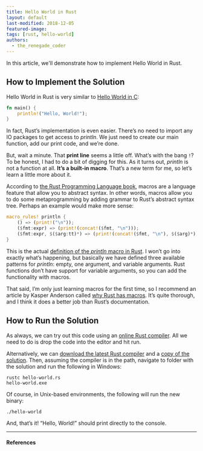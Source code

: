 ```yaml
---
title: Hello World in Rust
layout: default
last-modified: 2018-12-05
featured-image:
tags: [rust, hello-world]
authors:
  - the_renegade_coder
---
```


In this article, we'll demonstrate how to implement Hello World in Rust.

## How to Implement the Solution
Hello World in Rust is very similar to [Hello World in C][1]:

```rust
fn main() {
    println!("Hello, World!");
}
```

In fact, Rust’s implementation is even easier. There’s no need to import 
any IO packages to get access to _println_. We just need to create our main 
function, add our print code, and we’re done.

But, wait a minute. That __print line__ seems a little off. What’s with the bang `!`? 
To be honest, I had to do a bit of digging for this. As it turns out, _println_ is 
not a function at all. __It’s a built-in macro__. That’s a new term for me, so let’s 
learn a little more about it.

According to [the Rust Programming Language book][2], macros are a language feature 
that allow you to abstract syntax. In other words, macros allow you to do some 
metaprogramming by adding grammar to Rust’s abstract syntax tree. Perhaps an example 
would make more sense:

```rust
macro_rules! println {
    () => (print!("\n"));
    ($fmt:expr) => (print!(concat!($fmt, "\n")));
    ($fmt:expr, $($arg:tt)*) => (print!(concat!($fmt, "\n"), $($arg)*));
}
```

This is the actual [definition of the _println_ macro in Rust][3]. I won’t go into 
exactly what’s happening, but basically we have defined three available patterns 
for _println_: empty, one argument, and variable arguments. Rust functions don’t 
have support for variable arguments, so you can add the functionality with macros.

That said, I’m only just learning macros for the first time, so I recommend an 
article by Kasper Anderson called [why Rust has macros][4]. It’s quite thorough, 
and I think it does a better job than Rust’s documentation.

## How to Run the Solution

As always, we can try out this code using an [online Rust compiler][5]. All we 
need to do is drop the code into the editor and hit run.

Alternatively, we can [download the latest Rust compiler][6] and a [copy of the solution][7]. 
Then, assuming the compiler is in the path, navigate to folder with the solution and run 
the following in Windows:

```console
rustc hello-world.rs
hello-world.exe
```

Of course, in Unix-based environments, the following will run the new binary:

```console
./hello-world
```

And, that’s it! “Hello, World!” should print directly to the console.

---

#### References

[^1]: J. Grifski, “Hello World in Rust,” The Renegade Coder, 28-March-2018. [Online]. Available: <https://therenegadecoder.com/code/hello-world-in-rust/>. [Accessed: 05-Dec-2018].

[1]: https://sample-programs.therenegadecoder.com/projects/hello-world/c/
[2]: https://doc.rust-lang.org/book/first-edition/macros.html
[3]: https://github.com/rust-lang/rust/blob/master/src/libstd/macros.rs
[4]: https://kasma1990.gitlab.io/2018/03/04/why-rust-has-macros/
[5]: https://play.rust-lang.org/
[6]: https://www.rust-lang.org/en-US/install.html
[7]: https://github.com/jrg94/sample-programs/blob/master/archive/r/rust/hello-world.rs
